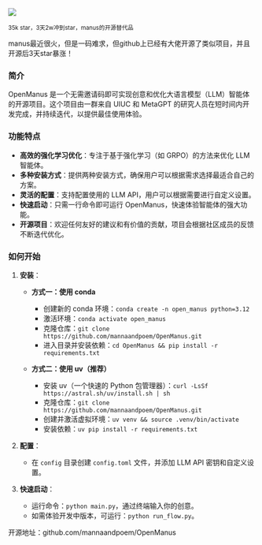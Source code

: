 <img src="/assets/image/250318-openmanus.png"/>

<small>35k star，3天2w冲到star，manus的开源替代品</small>


manus最近很火，但是一码难求，但github上已经有大佬开源了类似项目，并且开源后3天star暴涨！

### 简介
OpenManus 是一个无需邀请码即可实现创意和优化大语言模型（LLM）智能体的开源项目。这个项目由一群来自 UIUC 和 MetaGPT 的研究人员在短时间内开发完成，并持续迭代，以提供最佳使用体验。

### 功能特点
- **高效的强化学习优化**：专注于基于强化学习（如 GRPO）的方法来优化 LLM 智能体。
- **多种安装方式**：提供两种安装方式，确保用户可以根据需求选择最适合自己的方案。
- **灵活的配置**：支持配置使用的 LLM API，用户可以根据需要进行自定义设置。
- **快速启动**：只需一行命令即可运行 OpenManus，快速体验智能体的强大功能。
- **开源项目**：欢迎任何友好的建议和有价值的贡献，项目会根据社区成员的反馈不断迭代优化。

### 如何开始
1. **安装**：
   - **方式一：使用 conda**
     - 创建新的 conda 环境：```conda create -n open_manus python=3.12```
     - 激活环境：```conda activate open_manus```
     - 克隆仓库：```git clone https://github.com/mannaandpoem/OpenManus.git```
     - 进入目录并安装依赖：```cd OpenManus && pip install -r requirements.txt```

   - **方式二：使用 uv（推荐）**
     - 安装 uv（一个快速的 Python 包管理器）：```curl -LsSf https://astral.sh/uv/install.sh | sh```
     - 克隆仓库：```git clone https://github.com/mannaandpoem/OpenManus.git```
     - 创建并激活虚拟环境：```uv venv && source .venv/bin/activate```
     - 安装依赖：```uv pip install -r requirements.txt```

2. **配置**：
   - 在 `config` 目录创建 `config.toml` 文件，并添加 LLM API 密钥和自定义设置。

3. **快速启动**：
   - 运行命令：```python main.py```，通过终端输入你的创意。
   - 如需体验开发中版本，可运行：```python run_flow.py```。

开源地址：github.com/mannaandpoem/OpenManus


